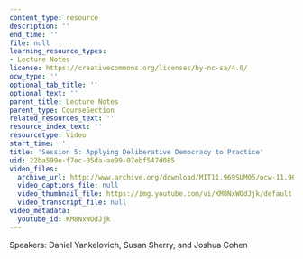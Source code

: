 ```yaml
---
content_type: resource
description: ''
end_time: ''
file: null
learning_resource_types:
- Lecture Notes
license: https://creativecommons.org/licenses/by-nc-sa/4.0/
ocw_type: ''
optional_tab_title: ''
optional_text: ''
parent_title: Lecture Notes
parent_type: CourseSection
related_resources_text: ''
resource_index_text: ''
resourcetype: Video
start_time: ''
title: 'Session 5: Applying Deliberative Democracy to Practice'
uid: 22ba599e-f7ec-05da-ae99-07ebf547d085
video_files:
  archive_url: http://www.archive.org/download/MIT11.969SUM05/ocw-11.969-clip5-220k.mp4
  video_captions_file: null
  video_thumbnail_file: https://img.youtube.com/vi/KM8NxWOdJjk/default.jpg
  video_transcript_file: null
video_metadata:
  youtube_id: KM8NxWOdJjk
---
```


Speakers: Daniel Yankelovich, Susan Sherry, and Joshua Cohen

